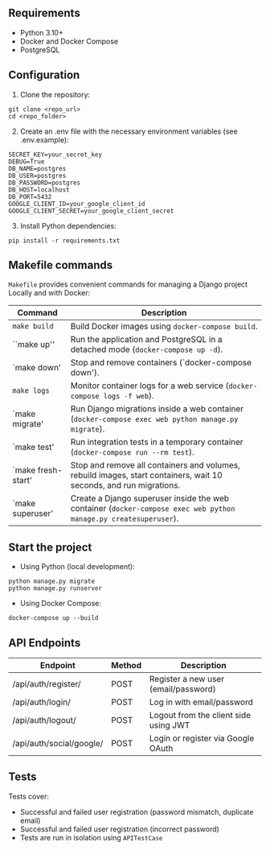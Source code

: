 ## Requirements
- Python 3.10+
- Docker and Docker Compose
- PostgreSQL

## Configuration

1. Clone the repository:
```
git clone <repo_url>
cd <repo_folder>
```
2. Create an .env file with the necessary environment variables (see .env.example):
```
SECRET_KEY=your_secret_key
DEBUG=True
DB_NAME=postgres
DB_USER=postgres
DB_PASSWORD=postgres
DB_HOST=localhost
DB_PORT=5432
GOOGLE_CLIENT_ID=your_google_client_id
GOOGLE_CLIENT_SECRET=your_google_client_secret
```
3. Install Python dependencies:
```
pip install -r requirements.txt
```
## Makefile commands

`Makefile` provides convenient commands for managing a Django project Locally and with Docker:

| Command | Description |
|----------------|---------------------------------------------------------------------|
| `make build` | Build Docker images using `docker-compose build`. |
| ``make up'' | Run the application and PostgreSQL in a detached mode (`docker-compose up -d`). |
| `make down' | Stop and remove containers (`docker-compose down'). |
| `make logs` | Monitor container logs for a web service (`docker-compose logs -f web`). |
| `make migrate' | Run Django migrations inside a web container (`docker-compose exec web python manage.py migrate`). |
| `make test' | Run integration tests in a temporary container (`docker-compose run --rm test`). |
| `make fresh-start' | Stop and remove all containers and volumes, rebuild images, start containers, wait 10 seconds, and run migrations. |
| `make superuser' | Create a Django superuser inside the web container (`docker-compose exec web python manage.py createsuperuser`). |

## Start the project
- Using Python (local development):
```
python manage.py migrate
python manage.py runserver
```
- Using Docker Compose:
```
docker-compose up --build
```
## API Endpoints
| Endpoint | Method | Description |
|----------------------------|----------|------------------------------------|
| /api/auth/register/ | POST | Register a new user (email/password) |
| /api/auth/login/ | POST | Log in with email/password |
| /api/auth/logout/ | POST | Logout from the client side using JWT |
| /api/auth/social/google/ | POST | Login or register via Google OAuth |

## Tests

Tests cover:
- Successful and failed user registration (password mismatch, duplicate email)
- Successful and failed user registration (incorrect password)
- Tests are run in isolation using `APITestCase`
